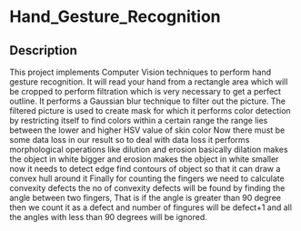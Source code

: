 # Hand_Gesture_Recognition

## Description
This project implements Computer Vision techniques to perform hand gesture recognition. 
It will read your hand from a rectangle area which will be cropped to perform filtration 
which is very necessary to get a perfect outline. It performs a Gaussian blur technique to 
filter out the picture. The filtered picture is used to create mask for which it performs 
color detection by restricting itself to find colors within a certain range the range lies 
between the lower and higher HSV value of skin color Now there must be some data loss in our
result so to deal with data loss it performs morphological operations like dilution and erosion 
basically dilation makes the object in white bigger and erosion makes the object in white smaller 
now it needs to detect edge find contours of object so that it can draw a convex hull around it 
Finally for counting the fingers we need to calculate convexity defects the no of convexity defects 
will be found by finding the angle between two fingers, That is if the angle is greater than 90 degree
then we count it
as a defect and number of fingures will be defect+1 and all the angles with less than 90 degrees will be ignored.


